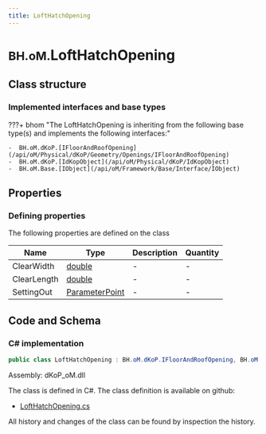 ```yaml
---
title: LoftHatchOpening
---
```


# <small>BH.oM.</small>**LoftHatchOpening**



## Class structure

### Implemented interfaces and base types

???+ bhom "The LoftHatchOpening is inheriting from the following base type(s) and implements the following interfaces:"

    -  BH.oM.dKoP.[IFloorAndRoofOpening](/api/oM/Physical/dKoP/Geometry/Openings/IFloorAndRoofOpening)
    -  BH.oM.dKoP.[IdKopObject](/api/oM/Physical/dKoP/IdKopObject)
    -  BH.oM.Base.[IObject](/api/oM/Framework/Base/Interface/IObject)


## Properties



### Defining properties

The following properties are defined on the class

| Name             | Type             | Description      | Quantity         |
|------------------|------------------|------------------|------------------|
| ClearWidth | [double](https://learn.microsoft.com/en-us/dotnet/api/System.Double?view=netstandard-2.0) | - | - |
| ClearLength | [double](https://learn.microsoft.com/en-us/dotnet/api/System.Double?view=netstandard-2.0) | - | - |
| SettingOut | [ParameterPoint](/api/oM/Physical/dKoP/Geometry/ParameterPoint) | - | - |


## Code and Schema

### C# implementation

``` C# title="C#"
public class LoftHatchOpening : BH.oM.dKoP.IFloorAndRoofOpening, BH.oM.dKoP.IdKopObject, BH.oM.Base.IObject
```

Assembly: dKoP_oM.dll

The class is defined in C#. The class definition is available on github:

- [LoftHatchOpening.cs](https://github.com/BHoM/dKoP_Toolkit/blob/develop/dKoP_oM/Geometry\Openings\LoftHatchOpening.cs)

All history and changes of the class can be found by inspection the history.
